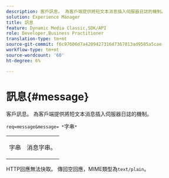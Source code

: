 ```yaml
---
description: 客戶訊息。 為客戶端提供將短文本消息插入伺服器日誌的機制。
solution: Experience Manager
title: 訊息
feature: Dynamic Media Classic,SDK/API
role: Developer,Business Practitioner
translation-type: tm+mt
source-git-commit: f6c97606d7a4209427316d7367013ad9585a5cae
workflow-type: tm+mt
source-wordcount: '60'
ht-degree: 6%

---
```



# 訊息{#message}

客戶訊息。 為客戶端提供將短文本消息插入伺服器日誌的機制。

`req=message&message= *`字串`*`

<table id="simpletable_9AF29AA336C4447BBC2FD4A7D43ED91B"> 
 <tr class="strow"> 
  <td class="stentry"> <p><span class="varname"> 字串</span> </p> </td> 
  <td class="stentry"> <p>消息字串。 </p></td> 
 </tr> 
</table>

HTTP回應無法快取。 傳回空回應，MIME類型為`text/plain`。

